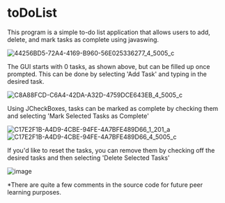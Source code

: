 # toDoList
This program is a simple to-do list application that allows users to add, delete, and mark tasks as complete using javaswing. 

![44256BD5-72A4-4169-B960-56E025336277_4_5005_c](https://github.com/LuisLeal123/toDoList/assets/69243042/9d24c621-b043-4860-b5c1-d77be951863c)

The GUI starts with 0 tasks, as shown above, but can be filled up once prompted. This can be done by selecting 'Add Task' and typing in the desired task.

![C8A88FCD-C6A4-42DA-A32D-4759DCE643EB_4_5005_c](https://github.com/LuisLeal123/toDoList/assets/69243042/df7174bd-cfe1-45b3-a8ac-42c7193e00d6)

Using JCheckBoxes, tasks can be marked as complete by checking them and selecting 'Mark Selected Tasks as Complete'



![C17E2F1B-A4D9-4CBE-94FE-4A7BFE489D66_1_201_a](https://github.com/LuisLeal123/toDoList/assets/69243042/d55431d6-8d05-4884-99ec-5cd7f6f229a9)
![C17E2F1B-A4D9-4CBE-94FE-4A7BFE489D66_4_5005_c](https://github.com/LuisLeal123/toDoList/assets/69243042/f76d924c-bfdb-4b20-ab00-3b6a32c70ce6)

If you'd like to reset the tasks, you can remove them by checking off the desired tasks and then selecting 'Delete Selected Tasks'

![image](https://github.com/LuisLeal123/toDoList/assets/69243042/371580e4-817b-4903-859a-7789138a30b5)



*There are quite a few comments in the source code for future peer learning purposes.

